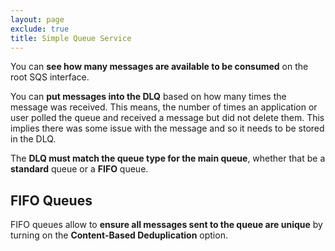 ```yaml
---
layout: page
exclude: true
title: Simple Queue Service
---
```


You can **see how many messages are available to be consumed** on the root SQS interface.

You can **put messages into the DLQ** based on how many times the message was received. This means, the number of times an application or user polled the queue and received a message but did not delete them. This implies there was some issue with the message and so it needs to be stored in the DLQ.

The **DLQ must match the queue type for the main queue**, whether that be a **standard** queue or a **FIFO** queue.

## FIFO Queues

FIFO queues allow to **ensure all messages sent to the queue are unique** by turning on the **Content-Based Deduplication** option.
<!--stackedit_data:
eyJoaXN0b3J5IjpbLTE5OTE2MzY5NjMsOTczNDkwMjk1XX0=
-->